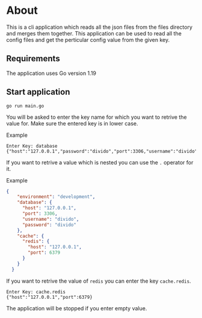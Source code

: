 # About

This is a cli application which reads all the json files from the files directory and merges them together.
This application can be used to read all the config files and get the perticular config value from the given key.


## Requirements

The application uses Go version 1.19

## Start application

```console
go run main.go
```

You will be asked to enter the key name for which you want to retrive the value for.
Make sure the entered key is in lower case.

Example

```console
Enter Key: database
{"host":"127.0.0.1","password":"divido","port":3306,"username":"divido"}
```

If you want to retrive a value which is nested you can use the `.` operator for it.

Example

```json
{
    "environment": "development",
    "database": {
      "host": "127.0.0.1",
      "port": 3306,
      "username": "divido",
      "password": "divido"
    },
    "cache": {
      "redis": {
        "host": "127.0.0.1",
        "port": 6379
      }
    }
  }
 ```
 If you want to retrive the value of `redis` you can enter the key `cache.redis`.

```console
Enter Key: cache.redis
{"host":"127.0.0.1","port":6379}
```

The application will be stopped if you enter empty value.


